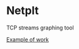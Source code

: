 # Netplt

TCP streams graphing tool


[Example of work](https://helicopter.intra.ispras.ru/vovchenko.ra/netplt/-/blob/master/streams_graph_2021-12-13_19:41:57.png)